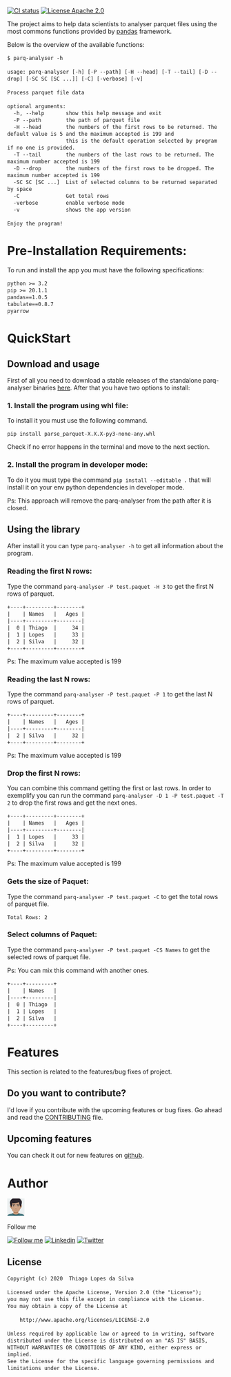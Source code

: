 [![CI status](https://github.com/thiagoolsilva/parq-analyser/workflows/CI/badge.svg)](https://github.com/thiagoolsilva/parq-analyser/actions?queryworkflow%3ACI+event%3Apush+branch%3Amaster)
[![License Apache 2.0](https://img.shields.io/badge/License-Apache%202.0-blue.svg?style=true)](http://www.apache.org/licenses/LICENSE-2.0)

The project aims to help data scientists to analyser parquet files using the most commons functions provided by [pandas](https://pandas.pydata.org/) framework.

Below is the overview of the available functions:

```
$ parq-analyser -h

usage: parq-analyser [-h] [-P --path] [-H --head] [-T --tail] [-D --drop] [-SC SC [SC ...]] [-C] [-verbose] [-v]

Process parquet file data

optional arguments:
  -h, --help       show this help message and exit
  -P --path        the path of parquet file
  -H --head        the numbers of the first rows to be returned. The default value is 5 and the maximum accepted is 199 and
                   this is the default operation selected by program if no one is provided.
  -T --tail        the numbers of the last rows to be returned. The maximum number accepted is 199
  -D --drop        the numbers of the first rows to be dropped. The maximum number accepted is 199
  -SC SC [SC ...]  List of selected columns to be returned separated by space
  -C               Get total rows
  -verbose         enable verbose mode
  -v               shows the app version

Enjoy the program!
```

# Pre-Installation Requirements:

To run and install the app you must have the following specifications:

```
python >= 3.2
pip >= 20.1.1
pandas==1.0.5
tabulate==0.8.7
pyarrow
```

# QuickStart

## Download and usage

First of all you need to download a stable releases of the standalone parq-analyser binaries [here](https://github.com/thiagoolsilva/parq-analyser/releases). After that you have two options to install:

### 1. Install the program using whl file:

To install it you must use the following command.

```
pip install parse_parquet-X.X.X-py3-none-any.whl 
```

Check if no error happens in the terminal and move to the next section.

### 2. Install the program in developer mode:

To do it you must type the command `pip install --editable .` that will install it on your env python dependencies in developer mode.

Ps: This approach will remove the parq-analyser from the path after it is closed.

## Using the library

After install it you can type  `parq-analyser -h` to get all information about the program.

### Reading the first N rows:

Type the command `parq-analyser -P test.paquet -H 3` to get the first N rows of parquet.

```
+----+---------+--------+
|    | Names   |   Ages |
|----+---------+--------|
|  0 | Thiago  |     34 |
|  1 | Lopes   |     33 |
|  2 | Silva   |     32 |
+----+---------+--------+
```

Ps: The maximum value accepted is 199

### Reading the last N rows:

Type the command `parq-analyser -P test.paquet -P 1` to get the last N rows of parquet.

```
+----+---------+--------+
|    | Names   |   Ages |
|----+---------+--------|
|  2 | Silva   |     32 |
+----+---------+--------+
```

Ps: The maximum value accepted is 199

### Drop the first N rows:

You can combine this command getting the first or last rows. In order to exemplify you can run the command 
`parq-analyser -D 1 -P test.paquet -T 2` to drop the first rows and get the next ones.

```
+----+---------+--------+
|    | Names   |   Ages |
|----+---------+--------|
|  1 | Lopes   |     33 |
|  2 | Silva   |     32 |
+----+---------+--------+
```

Ps: The maximum value accepted is 199

### Gets the size of Paquet:

Type the command `parq-analyser -P test.paquet -C` to get the total rows of parquet file.

```
Total Rows: 2
```

### Select columns of Paquet:

Type the command `parq-analyser -P test.paquet -CS Names` to get the selected rows of parquet file.

Ps: You can mix this command with another ones.

```
+----+---------+
|    | Names   |
|----+---------|
|  0 | Thiago  |
|  1 | Lopes   |
|  2 | Silva   |
+----+---------+
```

# Features

This section is related to the features/bug fixes of project.

## Do you want to contribute?

I'd love if you contribute with the upcoming features or bug fixes. Go ahead and read the [CONTRIBUTING](CONTRIBUTING.md) file.

## Upcoming features

You can check it out for new features on [github](https://github.com/thiagoolsilva/parq-analyser/issues?q=is%3Aopen+is%3Aissue+label%3Aupcoming).

# Author

<img src="misc/myAvatar.png" width="40"/>

Follow me

[![Follow me](https://img.shields.io/badge/Medium-thiagoolsilva-yellowgreen)](https://medium.com/@thiagolopessilva)
[![Linkedin](https://img.shields.io/badge/Linkedin-thiagoolsilva-blue)](https://www.linkedin.com/in/thiago-lopes-silva-2b943a25/)
[![Twitter](https://img.shields.io/twitter/follow/thiagoolsilva?style=social)](https://twitter.com/thiagoolsilva)   

## License
```
Copyright (c) 2020  Thiago Lopes da Silva

Licensed under the Apache License, Version 2.0 (the "License");
you may not use this file except in compliance with the License.
You may obtain a copy of the License at

    http://www.apache.org/licenses/LICENSE-2.0

Unless required by applicable law or agreed to in writing, software
distributed under the License is distributed on an "AS IS" BASIS,
WITHOUT WARRANTIES OR CONDITIONS OF ANY KIND, either express or implied.
See the License for the specific language governing permissions and
limitations under the License.
